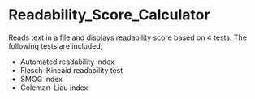 # Readability_Score_Calculator
Reads text in a file and displays readability score based on 4 tests. The following tests are included;
- Automated readability index 
- Flesch–Kincaid readability test
- SMOG index
- Coleman–Liau index
<br />





